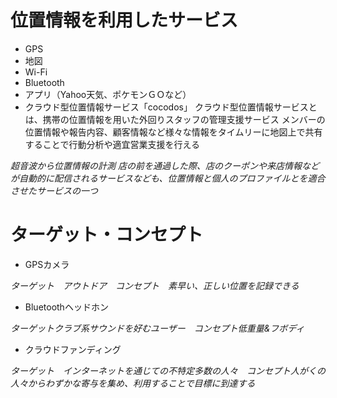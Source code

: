 # 位置情報を利用したサービス
- GPS
- 地図
- Wi-Fi
- Bluetooth
- アプリ（Yahoo天気、ポケモンＧＯなど）
- クラウド型位置情報サービス「cocodos」
クラウド型位置情報サービスとは、携帯の位置情報を用いた外回りスタッフの管理支援サービス
メンバーの位置情報や報告内容、顧客情報など様々な情報をタイムリーに地図上で共有することで行動分析や適宜営業支援を行える

_超音波から位置情報の計測_
*店の前を通過した際、店のクーポンや来店情報などが自動的に配信されるサービスなども、位置情報と個人のプロファイルとを適合させたサービスの一つ*

# ターゲット・コンセプト
- GPSカメラ

*ターゲット　アウトドア　コンセプト　素早い、正しい位置を記録できる*
- Bluetoothヘッドホン

*ターゲットクラブ系サウンドを好むユーザー　コンセプト低重量&フボディ*
- クラウドファンディング

*ターゲット　インターネットを通じての不特定多数の人々　コンセプト人がくの人々からわずかな寄与を集め、利用することで目標に到達する*
